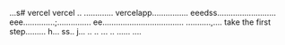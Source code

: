 ...s# vercel
vercel
..
.............
vercelapp................
eeedss..........................
eee..............;...............
 ee....................................
...........,....
 take the first step.........
h...
ss..
j...
..
..
...
..
......
....
